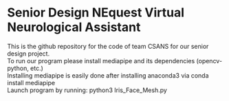 # Senior Design NEquest Virtual Neurological Assistant 
This is the github repository for the code of team CSANS for our senior design project.  <br/>
To run our program please install mediapipe and its dependencies (opencv-python, etc.) <br/>
Installing mediapipe is easily done after installing anaconda3 via conda install mediapipe <br/>
Launch program by running: python3 Iris_Face_Mesh.py <br/>


